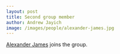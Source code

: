 ```yaml
---
layout: post
title: Second group member
author: Andrew Jayich
image: /images/people/alexander-james.jpg
---
```


[Alexander James](/people/alexander-james/) joins the group.
